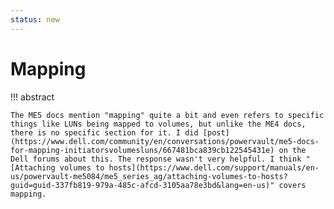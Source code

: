 ```yaml
---
status: new
---
```


# Mapping

!!! abstract

    The ME5 docs mention "mapping" quite a bit and even refers to specific things like LUNs being mapped to volumes, but unlike the ME4 docs, there is no specific section for it. I did [post](https://www.dell.com/community/en/conversations/powervault/me5-docs-for-mapping-initiatorsvolumesluns/667481bca839cb122545431e) on the Dell forums about this. The response wasn't very helpful. I think "[Attaching volumes to hosts](https://www.dell.com/support/manuals/en-us/powervault-me5084/me5_series_ag/attaching-volumes-to-hosts?guid=guid-337fb819-979a-485c-afcd-3105aa78e3bd&lang=en-us)" covers mapping.